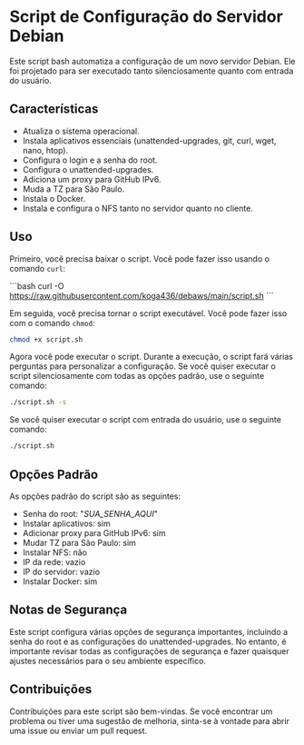 # Script de Configuração do Servidor Debian

Este script bash automatiza a configuração de um novo servidor Debian. Ele foi projetado para ser executado tanto silenciosamente quanto com entrada do usuário.

## Características

- Atualiza o sistema operacional.
- Instala aplicativos essenciais (unattended-upgrades, git, curl, wget, nano, htop).
- Configura o login e a senha do root.
- Configura o unattended-upgrades.
- Adiciona um proxy para GitHub IPv6.
- Muda a TZ para São Paulo.
- Instala o Docker.
- Instala e configura o NFS tanto no servidor quanto no cliente.

## Uso

Primeiro, você precisa baixar o script. Você pode fazer isso usando o comando `curl`:

\`\`\`bash
curl -O https://raw.githubusercontent.com/koga436/debaws/main/script.sh
\`\`\`

Em seguida, você precisa tornar o script executável. Você pode fazer isso com o comando `chmod`:

```bash
chmod +x script.sh
```

Agora você pode executar o script. Durante a execução, o script fará várias perguntas para personalizar a configuração. Se você quiser executar o script silenciosamente com todas as opções padrão, use o seguinte comando:

```bash
./script.sh -s
```

Se você quiser executar o script com entrada do usuário, use o seguinte comando:

```bash
./script.sh
```

## Opções Padrão

As opções padrão do script são as seguintes:

- Senha do root: "_SUA_SENHA_AQUI_"
- Instalar aplicativos: sim
- Adicionar proxy para GitHub IPv6: sim
- Mudar TZ para São Paulo: sim
- Instalar NFS: não
- IP da rede: vazio
- IP do servidor: vazio
- Instalar Docker: sim

## Notas de Segurança

Este script configura várias opções de segurança importantes, incluindo a senha do root e as configurações do unattended-upgrades. No entanto, é importante revisar todas as configurações de segurança e fazer quaisquer ajustes necessários para o seu ambiente específico.

## Contribuições

Contribuições para este script são bem-vindas. Se você encontrar um problema ou tiver uma sugestão de melhoria, sinta-se à vontade para abrir uma issue ou enviar um pull request.
